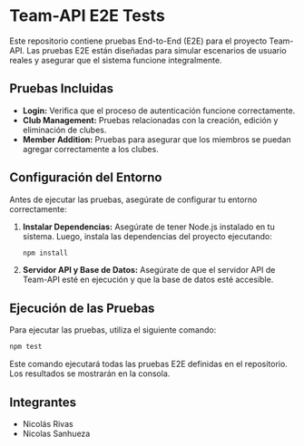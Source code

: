 # Team-API E2E Tests

Este repositorio contiene pruebas End-to-End (E2E) para el proyecto Team-API. Las pruebas E2E están diseñadas para simular escenarios de usuario reales y asegurar que el sistema funcione integralmente.

## Pruebas Incluidas

- **Login:** Verifica que el proceso de autenticación funcione correctamente.
- **Club Management:** Pruebas relacionadas con la creación, edición y eliminación de clubes.
- **Member Addition:** Pruebas para asegurar que los miembros se puedan agregar correctamente a los clubes.

## Configuración del Entorno

Antes de ejecutar las pruebas, asegúrate de configurar tu entorno correctamente:

1. **Instalar Dependencias:**
   Asegúrate de tener Node.js instalado en tu sistema. Luego, instala las dependencias del proyecto ejecutando:

   ```bash
   npm install
   ```

2. **Servidor API y Base de Datos:**
   Asegúrate de que el servidor API de Team-API esté en ejecución y que la base de datos esté accesible.

## Ejecución de las Pruebas

Para ejecutar las pruebas, utiliza el siguiente comando:

```bash
npm test
```

Este comando ejecutará todas las pruebas E2E definidas en el repositorio. Los resultados se mostrarán en la consola.

## Integrantes

- Nicolás Rivas
- Nicolas Sanhueza